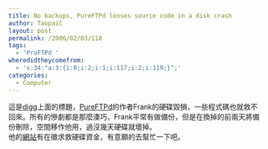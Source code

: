 ```yaml
---
title: No backups, PureFTPd looses source code in a disk crash
author: TaopaiC
layout: post
permalink: /2006/02/03/118
tags:
  - 'ProFTPd '
wheredidtheycomefrom:
  - 's:34:"a:3:{i:0;i:2;i:1;i:117;i:2;i:119;}";'
categories:
  - Computer
---
```

這是[digg][1]上面的標題，[PureFTPd][2]的作者Frank的硬碟毀損，一些程式碼也就救不回來。所有的慘劇都是那麼湊巧，Frank平常有做備份，但是在換掉的前兩天將備份刪除，空間移作他用，過沒幾天硬碟就壞掉。  
他的[網站][2]有在徵求救硬碟資金，有意願的去幫忙一下吧。

 [1]: http://digg.com/technology/No_backups,_PureFTPd_looses_source_code_in_a_disk_crash
 [2]: http://www.pureftpd.org/